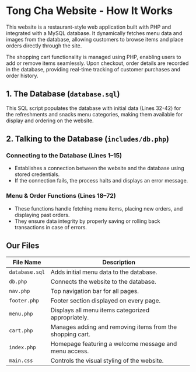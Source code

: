 # Tong Cha Website - How It Works

This website is a restaurant-style web application built with PHP and integrated with a MySQL database. It dynamically fetches menu data and images from the database, allowing customers to browse items and place orders directly through the site.

The shopping cart functionality is managed using PHP, enabling users to add or remove items seamlessly. Upon checkout, order details are recorded in the database, providing real-time tracking of customer purchases and order history.

## 1. The Database (`database.sql`)

This SQL script populates the database with initial data (Lines 32-42) for the refreshments and snacks menu categories, making them available for display and ordering on the website.

## 2. Talking to the Database (`includes/db.php`)

### Connecting to the Database (Lines 1–15)

- Establishes a connection between the website and the database using stored credentials.
- If the connection fails, the process halts and displays an error message.

### Menu & Order Functions (Lines 18–72)

- These functions handle fetching menu items, placing new orders, and displaying past orders.
- They ensure data integrity by properly saving or rolling back transactions in case of errors.

## Our Files

| File Name      | Description                                              |
|----------------|----------------------------------------------------------|
| `database.sql` | Adds initial menu data to the database.                  |
| `db.php`       | Connects the website to the database.                    |
| `nav.php`      | Top navigation bar for all pages.                        |
| `footer.php`   | Footer section displayed on every page.                  |
| `menu.php`     | Displays all menu items categorized appropriately.       |
| `cart.php`     | Manages adding and removing items from the shopping cart.|
| `index.php`    | Homepage featuring a welcome message and menu access.    |
| `main.css`     | Controls the visual styling of the website.              |
